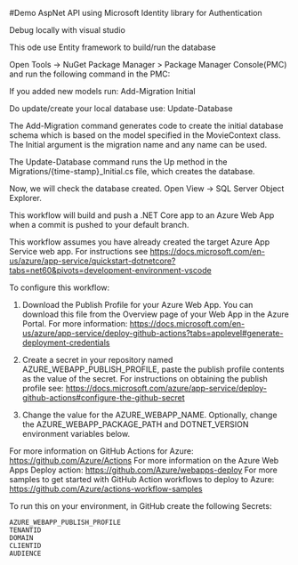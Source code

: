 #Demo AspNet API using Microsoft Identity library for Authentication

Debug locally with visual studio

This ode use Entity framework to build/run the database

Open Tools -> NuGet Package Manager > Package Manager Console(PMC) and run the following command in the PMC:

If you added new models run:
	Add-Migration Initial

Do update/create your local database use:
	Update-Database


The Add-Migration command generates code to create the initial database schema which is based on the model specified in the MovieContext class. The Initial argument is the migration name and any name can be used.

The Update-Database command runs the Up method in the Migrations/{time-stamp}_Initial.cs file, which creates the database.

Now, we will check the database created. Open View -> SQL Server Object Explorer.

This workflow will build and push a .NET Core app to an Azure Web App when a commit is pushed to your default branch.

This workflow assumes you have already created the target Azure App Service web app.
For instructions see https://docs.microsoft.com/en-us/azure/app-service/quickstart-dotnetcore?tabs=net60&pivots=development-environment-vscode

To configure this workflow:

1. Download the Publish Profile for your Azure Web App. You can download this file from the Overview page of your Web App in the Azure Portal.
    For more information: https://docs.microsoft.com/en-us/azure/app-service/deploy-github-actions?tabs=applevel#generate-deployment-credentials

2. Create a secret in your repository named AZURE_WEBAPP_PUBLISH_PROFILE, paste the publish profile contents as the value of the secret.
    For instructions on obtaining the publish profile see: https://docs.microsoft.com/azure/app-service/deploy-github-actions#configure-the-github-secret

 3. Change the value for the AZURE_WEBAPP_NAME. Optionally, change the AZURE_WEBAPP_PACKAGE_PATH and DOTNET_VERSION environment variables below.

For more information on GitHub Actions for Azure: https://github.com/Azure/Actions
For more information on the Azure Web Apps Deploy action: https://github.com/Azure/webapps-deploy
For more samples to get started with GitHub Action workflows to deploy to Azure: https://github.com/Azure/actions-workflow-samples


To run this on your environment, in GitHub create the following Secrets:

	AZURE_WEBAPP_PUBLISH_PROFILE
	TENANTID
	DOMAIN
	CLIENTID
	AUDIENCE